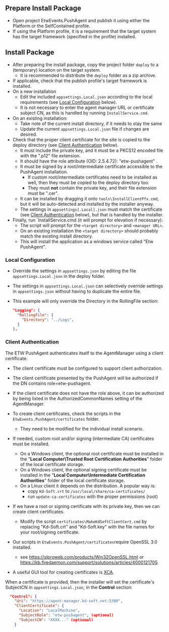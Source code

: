 ## Prepare Install Package

- Open project EtwEvents.PushAgent and publish it using either the Platform or the SelfContained profile.
- If using the Platform profile, it is a requirement that the target system has the target framework (specified in the profile) installed.

## Install Package

- After preparing the install package, copy the project folder `deploy` to a (temporary) location on the target system.
  - It is recommended to distribute the `deploy` folder as a zip archive.
- If applicable, check that the publish profile's target framework is installed.
- On a new installation
  - Edit the included `appsettings.Local.json` according to the local requirements (see [Local Configuration](#local-configuration) below).
  - It is not necessary to enter the agent manager URL or certificate subject CN, as this is handled by running `InstallService.cmd`.
- On an existing installation:
  - Take note of the current install directory, if it needs to stay the same
  - Update the current `appsettings.Local.json` file if changes are desired.
- Check that the proper client certificate for the site is copied to the deploy directory (see [Client Authentication](#client-authentication) below).
  - It must include the private key, and it must be a PKCS12 encoded file with the ".p12" file extension.
  - It should have the role attribute (OID: 2.5.4.72): "etw-pushagent" .
  - It must be signed by a root/intermediate certificate accessible to the PushAgent installation.
    - If custom root/intermediate certificates need to be installed as well, then they must be copied to the deploy directory too.
    - They must **not** contain the private key, and their file extension must be ".cer".
  - It can be installed by dragging it onto `tools\InstallClientPfx.cmd`, but it will be auto-detected and installed by the installer anyway.
  - The settings in `appsettings[.Local].json` must match the certificate (see [Client Authentication](#client-authentication) below), 
    but that is handled by the installer.
- Finally, run `InstallService.cmd (it will prompt for elevation if necessary):
  - The script will prompt for the `<target directory>` and `<manager URL>`.
  - On an existing installation the `<target directory>` should probably match the existing install directory.
  - This will install the application as a windows service called "Etw PushAgent".

### Local Configuration

- Override the settings in `appsettings.json` by editing the file `appsettings.Local.json` in the deploy folder.

- The settings in `appsettings.Local.json` can selectively override settings in `appsettings.json` without having to duplicate the entire file.

- This example will only override the Directory in the RollingFile section:
  
  ```json
  "Logging": {
    "RollingFile": {
      "Directory": "../Logs",
    }
  },
  ```

### Client Authentication

The ETW PushAgent authenticates itself to the AgentManager using a client certificate.
- The client certificate must be configured to support client authorization.
- The client certificate presented by the PushAgent will be authorized if the DN contains role=etw-pushagent.
- If the client certificate does not have the role above, it can be authorized by being listed in the AuthorizedCommonNames setting of the AgentManager.
- To create client certificates, check the scripts in the `EtwEvents.PushAgent/certificates` folder.
  - They need to be modified for the individual install scenario.

- If needed, custom root and/or signing (intermediate CA) certificates must be installed.
  - On a Windows client, the optional root certificate must be installed in the "**Local Computer\Trusted Root Certification Authorities**" folder of the local certificate storage.
  - On a Windows client, the optional signing certificate must be installed in the "**Local Computer\Intermediate Certification Authorities**" folder of the local certificate storage.
  - On a Linux client it depends on the distribution. A popular way is:
    - copy `Kd-Soft.crt` to `/usr/local/share/ca-certificates/`
    - run `update-ca-certificates` with the proper permissions (root)
- If we have a root or signing certificate with its private key, then we can create client certificates.
  - Modify the script `certificates\MakeKdSoftClientCert.cmd` by replacing "Kd-Soft.crt" and "Kd-Soft.key" with the file names for your root/signing certificate.

- Our scripts in `EtwEvents.PushAgent/certificates`require OpenSSL 3.0 installed.
  - see https://slproweb.com/products/Win32OpenSSL.html or https://kb.firedaemon.com/support/solutions/articles/4000121705.
- A useful GUI tool for creating certificates is [XCA](https://www.hohnstaedt.de/xca/).

When a certificate is provided, then the installer will set the certificate's SubjectCN in `appsettings.Local.json`, in the **Control** section:

```json
  "Control": {
    "Uri": "https://agent-manager.kd-soft.net:5300",
    "ClientCertificate": {
      "Location": "LocalMachine",
      "SubjectRole": "etw-pushagent", (optional)
      "SubjectCN": "XXXX..." (optional)
    }
```
